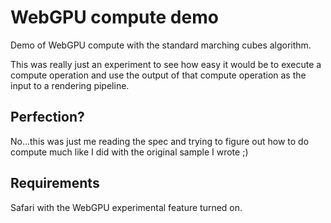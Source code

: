 # WebGPU compute demo
Demo of WebGPU compute with the standard marching cubes algorithm.

This was really just an experiment to see how easy it would be to execute a compute operation and use the output of that compute operation as the input to a rendering pipeline.

## Perfection?
No...this was just me reading the spec and trying to figure out how to do compute much like I did with the original sample I wrote ;)

## Requirements
Safari with the WebGPU experimental feature turned on.